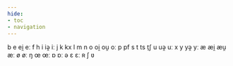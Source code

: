 ```yaml
---
hide:
- toc
- navigation
---
```

b
e
ei̯
eː
f
h
i
iə̯
iː
j
k
kx
l
m
n
o
oi̯
ou̯
oː
p
pf
s
t
ts
t̠ʃ
u
uə̯
uː
x
y
yə̯
yː
æ
æi̯
æu̯
æː
ø
øː
ŋ
œ
œː
ɒ
ɒː
ə
ɛ
ɛː
ʀ
ʃ
ʋ
